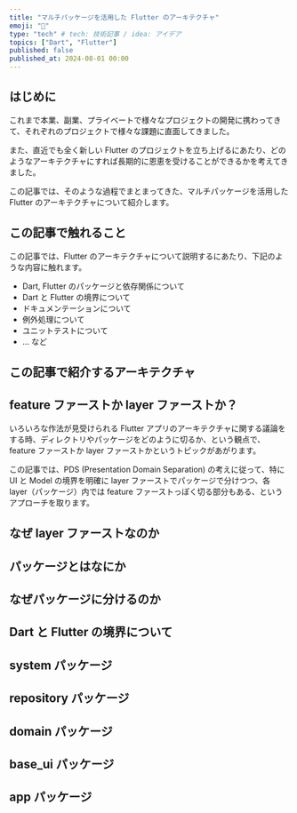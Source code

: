 ```yaml
---
title: "マルチパッケージを活用した Flutter のアーキテクチャ"
emoji: "📝"
type: "tech" # tech: 技術記事 / idea: アイデア
topics: ["Dart", "Flutter"]
published: false
published_at: 2024-08-01 00:00
---
```


## はじめに

これまで本業、副業、プライベートで様々なプロジェクトの開発に携わってきて、それぞれのプロジェクトで様々な課題に直面してきました。

また、直近でも全く新しい Flutter のプロジェクトを立ち上げるにあたり、どのようなアーキテクチャにすれば長期的に恩恵を受けることができるかを考えてきました。

この記事では、そのような過程でまとまってきた、マルチパッケージを活用した Flutter のアーキテクチャについて紹介します。

## この記事で触れること

この記事では、Flutter のアーキテクチャについて説明するにあたり、下記のような内容に触れます。

- Dart, Flutter のパッケージと依存関係について
- Dart と Flutter の境界について
- ドキュメンテーションについて
- 例外処理について
- ユニットテストについて
- ... など

## この記事で紹介するアーキテクチャ

## feature ファーストか layer ファーストか？

いろいろな作法が見受けられる Flutter アプリのアーキテクチャに関する議論をする時、ディレクトリやパッケージをどのように切るか、という観点で、feature ファーストか layer ファーストかというトピックがあがります。

この記事では、PDS (Presentation Domain Separation) の考えに従って、特に UI と Model の境界を明確に layer ファーストでパッケージで分けつつ、各 layer（パッケージ）内では feature ファーストっぽく切る部分もある、というアプローチを取ります。

## なぜ layer ファーストなのか

## パッケージとはなにか

## なぜパッケージに分けるのか

## Dart と Flutter の境界について

## system パッケージ

## repository パッケージ

## domain パッケージ

## base_ui パッケージ

## app パッケージ
